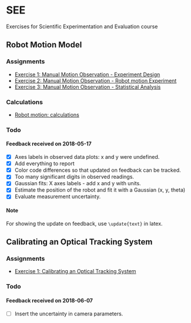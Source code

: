 # SEE
Exercises for Scientific Experimentation and Evaluation course

## Robot Motion Model

### Assignments
+ [Exercise 1: Manual Motion Observation - Experiment Design](robot_motion_model/hw1.tex)
+ [Exercise 2: Manual Motion Observation - Robot motion Experiment](robot_motion_model/hw2.tex)
+ [Exercise 3: Manual Motion Observation - Statistical Analysis](robot_motion_model/hw3.tex)

### Calculations
+ [Robot motion: calculations](robot_motion_model/SEEHomework_AbhishekPadalkar_MaxMensing_PranjalDhole_robot_motion_model.ipynb)


### Todo
#### Feedback received on 2018-05-17
- [x] Axes labels in observed data plots: x and y were undefined.
- [x] Add everything to report
- [x] Color code differences so that updated on feedback can be tracked.
- [x] Too many significant digits in observed readings.
- [x] Gaussian fits: X axes labels - add x and y with units.
- [x] Estimate the position of the robot and fit it with a Gaussian (x, y, theta)
- [x] Evaluate measurement uncertainty.

#### Note
For showing the update on feedback, use ``\update{text}`` in latex.

## Calibrating an Optical Tracking System
### Assignments
+ [Exercise 1: Calibrating an Optical Tracking System](optical_tracking_system/hw1.tex)

### Todo
#### Feedback received on 2018-06-07
- [ ] Insert the uncertainty in camera parameters.
